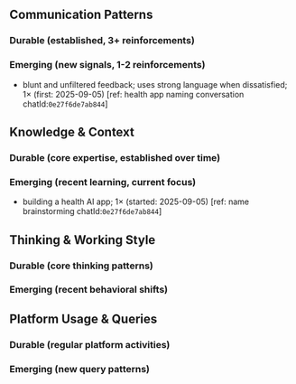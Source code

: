 ## Communication Patterns
### Durable (established, 3+ reinforcements)

### Emerging (new signals, 1-2 reinforcements)
- blunt and unfiltered feedback; uses strong language when dissatisfied; 1× (first: 2025-09-05) [ref: health app naming conversation chatId:`0e27f6de7ab844`]

## Knowledge & Context
### Durable (core expertise, established over time)

### Emerging (recent learning, current focus)
- building a health AI app; 1× (started: 2025-09-05) [ref: name brainstorming chatId:`0e27f6de7ab844`]

## Thinking & Working Style
### Durable (core thinking patterns)

### Emerging (recent behavioral shifts)

## Platform Usage & Queries
### Durable (regular platform activities)

### Emerging (new query patterns)
